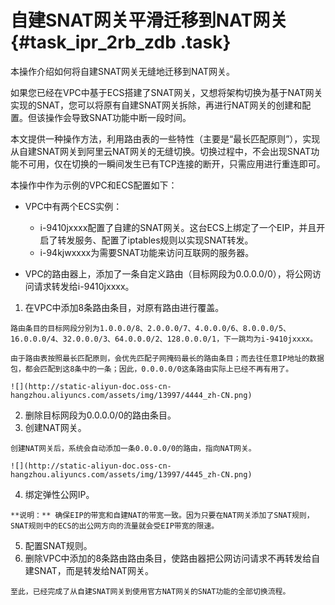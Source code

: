 # 自建SNAT网关平滑迁移到NAT网关 {#task_ipr_2rb_zdb .task}

本操作介绍如何将自建SNAT网关无缝地迁移到NAT网关。

如果您已经在VPC中基于ECS搭建了SNAT网关，又想将架构切换为基于NAT网关实现的SNAT，您可以将原有自建SNAT网关拆除，再进行NAT网关的创建和配置。但该操作会导致SNAT功能中断一段时间。

本文提供一种操作方法，利用路由表的一些特性（主要是“最长匹配原则”），实现从自建SNAT网关到阿里云NAT网关的无缝切换。切换过程中，不会出现SNAT功能不可用，仅在切换的一瞬间发生已有TCP连接的断开，只需应用进行重连即可。

本操作中作为示例的VPC和ECS配置如下：

-   VPC中有两个ECS实例：

    -   i-9410jxxxx配置了自建的SNAT网关。这台ECS上绑定了一个EIP，并且开启了转发服务、配置了iptables规则以实现SNAT转发。
    -   i-94kjwxxxx为需要SNAT功能来访问互联网的服务器。
-   VPC的路由器上，添加了一条自定义路由（目标网段为0.0.0.0/0），将公网访问请求转发给i-9410jxxxx。


1.   在VPC中添加8条路由条目，对原有路由进行覆盖。 

    路由条目的目标网段分别为1.0.0.0/8、2.0.0.0/7、4.0.0.0/6、8.0.0.0/5、16.0.0.0/4、32.0.0.0/3、64.0.0.0/2、128.0.0.0/1，下一跳均为i-9410jxxxx。

    由于路由表按照最长匹配原则，会优先匹配子网掩码最长的路由条目；而去往任意IP地址的数据包，都会匹配到这8条中的一条；因此，0.0.0.0/0这条路由实际上已经不再有用了。

    ![](http://static-aliyun-doc.oss-cn-hangzhou.aliyuncs.com/assets/img/13997/4444_zh-CN.png)

2.   删除目标网段为0.0.0.0/0的路由条目。 
3.   创建NAT网关。 

    创建NAT网关后，系统会自动添加一条0.0.0.0/0的路由，指向NAT网关。

    ![](http://static-aliyun-doc.oss-cn-hangzhou.aliyuncs.com/assets/img/13997/4445_zh-CN.png)

4.   绑定弹性公网IP。 

    **说明：** 确保EIP的带宽和自建NAT的带宽一致。因为只要在NAT网关添加了SNAT规则，SNAT规则中的ECS的出公网方向的流量就会受EIP带宽的限速。

5.   配置SNAT规则。 
6.   删除VPC中添加的8条路由路由条目，使路由器把公网访问请求不再转发给自建SNAT，而是转发给NAT网关。 

    至此，已经完成了从自建SNAT网关到使用官方NAT网关的SNAT功能的全部切换流程。


